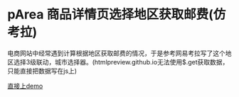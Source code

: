 # pArea 商品详情页选择地区获取邮费(仿考拉)

电商网站中经常遇到计算根据地区获取邮费的情况，于是参考网易考拉写了这个地区选择3级联动，城市选择器。(htmlpreview.github.io无法使用$.get获取数据，只能直接把数据写在js上)

[直接上demo](http://htmlpreview.github.io/?https://github.com/ChenXiaoMian/demo/blob/master/pArea/index.html)